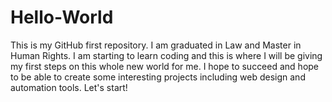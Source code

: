 # Hello-World
This is my GitHub first repository. I am graduated in Law and Master in Human Rights. I am starting to learn coding and this is where I will be giving my first steps on this whole new world for me.
I hope to succeed and hope to be able to create some interesting projects including web design and automation tools. 
Let's start!

